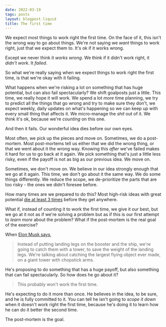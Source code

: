 ```yaml
---
date: 2022-03-19
tags: posts
layout: blogpost.liquid
title: The first time
---
```


We expect most things to work right the first time. On the face of it, this isn't the wrong way to go about things. We're not saying we _want_ things to work right, just that we expect them to. It's ok if it works wrong. 

Except we never think it _works wrong_. We think if it didn't work right, it _didn't work_. It _failed_. 

So what we're really saying when we expect things to work right the first time, is that we're okay with it failing. 

What happens when we're risking a lot on something that has huge potential, but can also fail spectacularly? We shift goalposts just a little. This time, we really hope it will work. We spend a lot _more_ time planning, we try to predict all the things that go wrong and try to make sure they don't, we expect weekly, daily updates on what's happening so we can keep up with every small thing that affects it. We micro-manage the _shit_ out of it. We think it's ok, because we're _counting_ on this one. 

And then it fails. Our wonderful idea dies before our own eyes. 

Most often, we pick up the pieces and move on. Sometimes, we do a post-mortem. Most post-mortems tell us either that we did the wrong thing, or that we went about it the wrong way. Knowing this _after_ we've failed makes it hard for us to go back at it again. We pick something that's just a little less risky, even if the payoff is not as big as our previous idea. We move on.

Sometimes, we don't move on. We believe in our idea strongly enough that we go at it again. This time, we don't go about it the same way. We do some things differently. We reduce the scope, we de-prioritize the parts that are too risky - the ones we didn't foresee before. 

How many times are we prepared to do this? Most high-risk ideas with great potential [die at least 3 times](https://www.amazon.com/Loonshots-Nurture-Diseases-Transform-Industries/dp/1250185963) before they get anywhere. 

What if, instead of counting it to work the first time, we give it our best, but we go at it not as if we're solving a problem but as if this is our first attempt to _learn more_ about the problem? What if the post-mortem is the real goal of the exercise?

When [Elon Musk says](https://www.youtube.com/watch?v=DxREm3s1scA),

> Instead of putting landing legs on the booster and the ship, we're going to catch them with a tower, to save the weight of the landing legs. We're talking about catching the largest flying object ever made, on a giant tower with chopstick arms.

He's proposing to do something that has a huge payoff, but also something that can fail spectacularly. So how does he go about it?

> This probably won't work the first time.

He's expecting to do it more than once. He believes in the idea, to be sure, and he is fully committed to it. You can tell he isn't going to _scope it down_ when it doesn't work right the first time, because he's doing it to learn how he can do it better the second time.

The post-mortem is the goal.